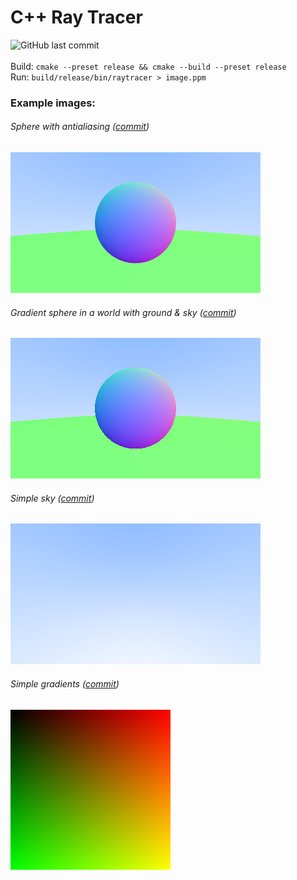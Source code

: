 # C++ Ray Tracer
![GitHub last commit](https://img.shields.io/github/last-commit/allenvox/ray-tracer)<br><br>
Build: `cmake --preset release && cmake --build --preset release`<br>
Run: `build/release/bin/raytracer > image.ppm`
### Example images:
###### Sphere with antialiasing ([commit](https://github.com/allenvox/ray-tracer/tree/580a02dffecbed07362f1b632d736bb5a16b3565))
![4](examples/4.jpg)
###### Gradient sphere in a world with ground & sky ([commit](https://github.com/allenvox/ray-tracer/tree/266b1e426b31ecb2b4cb4b20fe7b1e9b47c199e9))
![3](examples/3.jpg)
###### Simple sky ([commit](https://github.com/allenvox/ray-tracer/tree/b34d3c142cb37209aaaf5b242efd3f728f1a0066))
![2](examples/2.jpg)
###### Simple gradients ([commit](https://github.com/allenvox/ray-tracer/tree/8744b4b397affb99e536a181ebe93696a20f33f1))
![1](examples/1.jpg)
